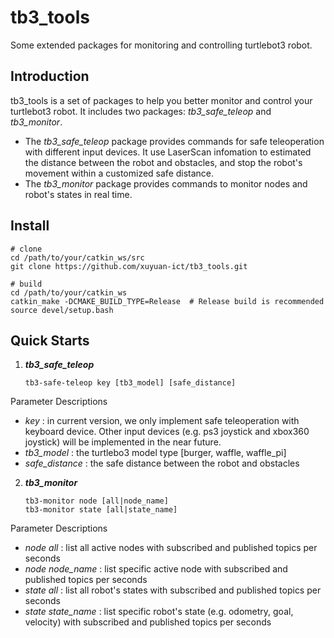 # tb3_tools
Some extended packages for monitoring and controlling turtlebot3 robot.

## Introduction
tb3_tools is a set of packages to help you better monitor and control your turtlebot3 robot. It includes two packages: _tb3\_safe\_teleop_ and _tb3\_monitor_. 
* The _tb3\_safe\_teleop_ package provides commands for safe teleoperation with different input devices. It use LaserScan infomation to estimated the distance between the robot and obstacles, and stop the robot's movement within a customized safe distance.
* The _tb3\_monitor_ package provides commands to monitor nodes and robot's states in real time.


## Install
```shell
# clone
cd /path/to/your/catkin_ws/src
git clone https://github.com/xuyuan-ict/tb3_tools.git

# build
cd /path/to/your/catkin_ws
catkin_make -DCMAKE_BUILD_TYPE=Release  # Release build is recommended
source devel/setup.bash
```

## Quick Starts
1. _**tb3_safe_teleop**_

    ```shell
    tb3-safe-teleop key [tb3_model] [safe_distance]
    ```
Parameter Descriptions
* _key_ : in current version, we only implement safe teleoperation with keyboard device. Other input devices (e.g. ps3 joystick and xbox360 joystick) will be implemented in the near future.
* _tb3\_model_ : the turtlebo3 model type [burger, waffle, waffle_pi]
* _safe\_distance_ : the safe distance between the robot and obstacles


2. _**tb3\_monitor**_

    ```shell
    tb3-monitor node [all|node_name]
    tb3-monitor state [all|state_name]
    ```
Parameter Descriptions
* _node all_ : list all active nodes with subscribed and published topics per seconds
* _node node\_name_ : list specific active node with subscribed and published topics per seconds
* _state all_ : list all robot's states with subscribed and published topics per seconds
* _state state\_name_ : list specific robot's state (e.g. odometry, goal, velocity) with subscribed and published topics per seconds

